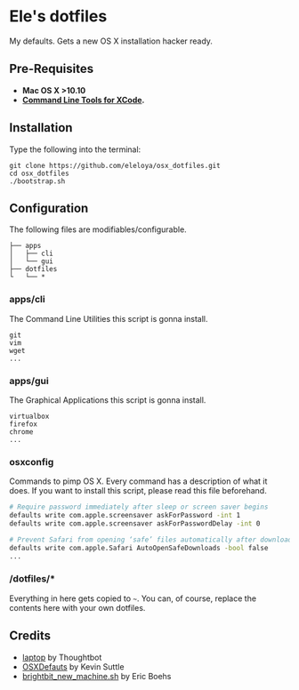 # Ele's dotfiles

My defaults. Gets a new OS X installation hacker ready.


Pre-Requisites
--------------

- **Mac OS X >10.10**
- **[Command Line Tools for
XCode](https://developer.apple.com/downloads/index.action).**


Installation
-----------

Type the following into the terminal:

```shell
git clone https://github.com/eleloya/osx_dotfiles.git
cd osx_dotfiles
./bootstrap.sh
```


Configuration
-----------


The following files are modifiables/configurable.

    ├── apps
    │   ├── cli
    │   └── gui
    ├── dotfiles
    └   └── *


### **apps/cli**

The Command Line Utilities this script is gonna install.

```
git
vim
wget
...
```

### **apps/gui**

The Graphical Applications this script is gonna install.

```
virtualbox
firefox
chrome
...
```

### **osxconfig**

Commands to pimp OS X. Every command has a description of what it does. If you want to install this script, please read this file beforehand.

```bash
# Require password immediately after sleep or screen saver begins
defaults write com.apple.screensaver askForPassword -int 1
defaults write com.apple.screensaver askForPasswordDelay -int 0

# Prevent Safari from opening ‘safe’ files automatically after downloading
defaults write com.apple.Safari AutoOpenSafeDownloads -bool false
...
```

### /dotfiles/*

Everything in here gets copied to `~`. You can, of course, replace the contents here with your own dotfiles.




Credits
--------

* [laptop](https://github.com/thoughtbot/laptop/) by Thoughtbot
* [OSXDefauts](https://github.com/kevinSuttle/OSXDefaults/) by Kevin Suttle
* [brightbit_new_machine.sh](https://gist.github.com/ericboehs/8712892) by Eric Boehs

